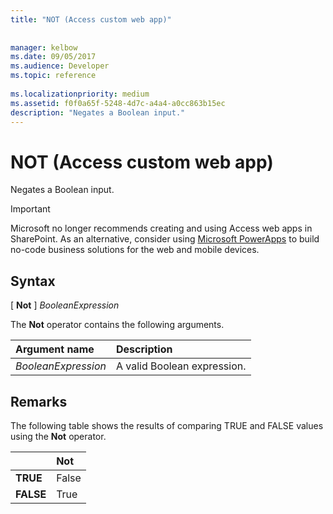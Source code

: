 ```yaml
---
title: "NOT (Access custom web app)"
 
 
manager: kelbow
ms.date: 09/05/2017
ms.audience: Developer
ms.topic: reference
  
ms.localizationpriority: medium
ms.assetid: f0f0a65f-5248-4d7c-a4a4-a0cc863b15ec
description: "Negates a Boolean input."
---
```


# NOT (Access custom web app)

Negates a Boolean input.
  
> [!IMPORTANT]
> Microsoft no longer recommends creating and using Access web apps in SharePoint. As an alternative, consider using [Microsoft PowerApps](https://powerapps.microsoft.com/) to build no-code business solutions for the web and mobile devices. 
  
## Syntax

[ **Not** ]  *BooleanExpression* 
  
The **Not** operator contains the following arguments. 
  
|**Argument name**|**Description**|
|:-----|:-----|
| *BooleanExpression*  <br/> |A valid Boolean expression.  <br/> |
   
## Remarks

The following table shows the results of comparing TRUE and FALSE values using the **Not** operator. 
  
||**Not**|
|:-----|:-----|
|**TRUE** <br/> |False  <br/> |
|**FALSE** <br/> |True  <br/> |
   

